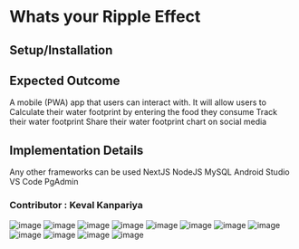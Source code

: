 # Whats your Ripple Effect

## Setup/Installation


## Expected Outcome
A mobile (PWA) app that users can interact with. It will allow users to
Calculate their water footprint by entering the food they consume
Track their water footprint
Share their water footprint chart on social media

## Implementation Details
Any other frameworks can be used
NextJS
NodeJS
MySQL
Android Studio
VS Code
PgAdmin

### Contributor : Keval Kanpariya

![image](https://github.com/user-attachments/assets/3b678598-5ecd-4abc-bc81-034e44fd473f)
![image](https://github.com/user-attachments/assets/879d81c0-465f-4324-917f-4145175445f1)
![image](https://github.com/user-attachments/assets/3610e46e-1a43-411f-b94a-e88d75e65542)
![image](https://github.com/user-attachments/assets/74b68503-398c-4648-9605-05d777cbef86)
![image](https://github.com/user-attachments/assets/5afeee9c-b2e2-4abc-a7b1-8a1662bbe846)
![image](https://github.com/user-attachments/assets/d963e7fe-9542-41b2-b920-bd880632c9c9)
![image](https://github.com/user-attachments/assets/450571a0-0c48-4726-85ef-cc0fa8a11af6)
![image](https://github.com/user-attachments/assets/f61c6e56-2491-44ec-b2b9-31bbb39be4e1)
![image](https://github.com/user-attachments/assets/a46464a9-c130-47f6-87a6-69e364108b77)
![image](https://github.com/user-attachments/assets/6098809c-f742-4d21-9a2f-200152631e72)
![image](https://github.com/user-attachments/assets/65b0c595-fa85-48db-a0c4-564265689bba)
![image](https://github.com/user-attachments/assets/e6ad038f-b356-4405-8877-4b19adeb5962)

 










